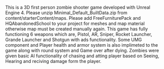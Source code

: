This is a 3D first person zombie shooter game developed with Unreal Engine 4.
Please unzip Minimal_Default_BuiltData.zip from content/starterContent/maps.
Please add FreeFurniturePack and HQAbandonedSchool to your project for meshes and map material otherwise map must be created manually again. 
This game has fully functioning 6 weapons which are, Pistol, AR, Sniper, Rocket Launcher, Grande Launcher and Shotgun with ads functionality. 
Some UMG component and Player health and armor system is also implimeted to the game along with round system and Game over after dying.
Zombies were given basic AI functionality of chasing and atting player based on Seeing, Hearing and reciving damage form the player. 
